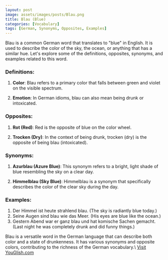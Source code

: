 ```yaml
---
layout: post
image: assets/images/posts/Blau.png
title: Blau (Blue)
categories: [Vocabulary]
tags: [German, Synonyms, Opposites, Examples]
---
```


Blau is a common German word that translates to "blue" in English. It is used to describe the color of the sky, the ocean, or anything that has a similar hue. Let's explore some of the definitions, opposites, synonyms, and examples related to this word.

### Definitions:
1. **Color**: Blau refers to a primary color that falls between green and violet on the visible spectrum.

2. **Emotion**: In German idioms, blau can also mean being drunk or intoxicated.

### Opposites:
1. **Rot (Red)**: Red is the opposite of blue on the color wheel.

2. **Trocken (Dry)**: In the context of being drunk, trocken (dry) is the opposite of being blau (intoxicated).

### Synonyms:
1. **Azurblau (Azure Blue)**: This synonym refers to a bright, light shade of blue resembling the sky on a clear day.

2. **Himmelblau (Sky Blue)**: Himmelblau is a synonym that specifically describes the color of the clear sky during the day.

### Examples:
1. Der Himmel ist heute strahlend blau. (The sky is radiantly blue today.)
2. Seine Augen sind blau wie das Meer. (His eyes are blue like the ocean.)
3. Gestern Abend war er ganz blau und hat komische Sachen gemacht. (Last night he was completely drunk and did funny things.)

Blau is a versatile word in the German language that can describe both color and a state of drunkenness. It has various synonyms and opposite colors, contributing to the richness of the German vocabulary.\ <a id="yg-widget-0" class="youglish-widget" data-query="Blau" data-lang="german" data-components="8412" data-auto-start="0" data-bkg-color="theme_light" data-title="How%20to%20pronounce%20Blau%20in%20German"  rel="nofollow" href="https://youglish.com">Visit YouGlish.com</a><script async src="https://youglish.com/public/emb/widget.js" charset="utf-8"></script>